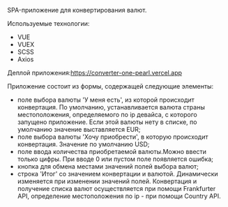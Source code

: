 SPA-приложение для конвертирования валют.

Используемые технологии:
- VUE
- VUEX
- SCSS
- Axios

Деплой приложения:https://converter-one-pearl.vercel.app

Приложение состоит из формы, содержащей следующие элементы:
- поле выбора валюты 'У меня есть', из которой происходит конвертация. По умолчанию, устанавливается валюта страны меcтоположения, определяемого по ip девайса, с которого запущено приложение. Если этой валюты нету в списке, по умолчанию значение выставляется EUR;
- поле выбора валюты 'Хочу приобрести', в которую происходит конвертация. Значение по умолчанию USD;
- поле ввода количества приобретаемой валюты.Можно ввести только цифры. При вводе 0 или пустом поле появляется ошибка;
- кнопка для обмена местами значений полей выбора валют;
- cтрока 'Итог' со значением конвертации и валютой. Динамически изменяется при изменении значений полей.
  Конвертация и получение списка валют осуществляется при помощи Frankfurter API, определение местоположения по ip - при помощи Country API.
